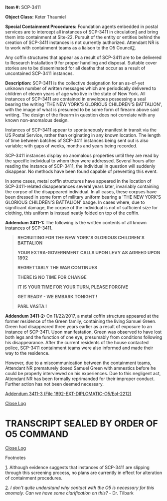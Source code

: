 **Item #:** SCP-3411

**Object Class:** Keter Thaumiel

**Special Containment Procedures:** Foundation agents embedded in postal services are to intercept all instances of SCP-3411 in circulation[1](javascript:;) and bring them into containment at Site-22. Pursuit of the entity or entities behind the creation of SCP-3411 instances is not currently authorized. Attendant NR is to work with containment teams as a liaison to the O5 Council[2](javascript:;).

Any coffin structures that appear as a result of SCP-3411 are to be delivered to Research Installation 9 for proper handling and disposal. Suitable cover stories are to be disseminated for all deaths that occur as a result of uncontained SCP-3411 instances.

**Description:** SCP-3411 is the collective designation for an as-of-yet unknown number of written messages which are periodically delivered to children of eleven years of age who live in the state of New York. All instances of SCP-3411 are contained in envelopes possessing a seal bearing the writing 'THE NEW YORK'S GLORIOUS CHILDREN'S BATTALION', with the image of what is presumed to be some form of firearm above said writing. The design of the firearm in question does not correlate with any known non-anomalous design.

Instances of SCP-3411 appear to spontaneously manifest in transit via the US Postal Service, rather than originating in any known location. The length of time between batches of SCP-3411 instances being sent out is also variable; with gaps of weeks, months and years being recorded.

SCP-3411 instances display no anomalous properties until they are read by the specific individual to whom they were addressed. Several hours after reading the instance of SCP-3411, the individual in question will suddenly disappear. No methods have been found capable of preventing this event.

In some cases, metal coffin structures have appeared in the location of SCP-3411-related disappearances several years later, invariably containing the corpse of the disappeared individual. In all cases, these corpses have been dressed in some form of military uniform bearing a 'THE NEW YORK'S GLORIOUS CHILDREN'S BATTALION' badge. In cases where, due to significant damage, the corpse of the individual is not of sufficient size for clothing, this uniform is instead neatly folded on top of the coffin.

**Addendum 3411-1:** The following is the written contents of all known instances of SCP-3411.

> **RECRUITING FOR THE NEW YORK'S GLORIOUS CHILDREN'S BATTALION**
> 
> **YOUR EXTRA-GOVERNMENT CALLS UPON LEVY AS AGREED UPON 1892**
> 
> **REGRETTABLY THE WAR CONTINUES**
> 
> **THERE IS NO TIME FOR CHANGE**
> 
> **IT IS YOUR TIME FOR YOUR TURN, PLEASE FORGIVE**
> 
> **GET READY - WE EMBARK TONIGHT !**
> 
> **PARL VASTA !**

**Addendum 3411-2:** On 11/22/2017, a metal coffin structure appeared at the former residence of the Green family, containing the living Samuel Green. Green had disappeared three years earlier as a result of exposure to an instance of SCP-3411. Upon manifestation, Green was observed to have lost both legs and the function of one eye, presumably from conditions following his disappearance. After the current residents of the house contacted police, SCP-3411 containment teams were also informed and made their way to the residence.

However, due to a miscommunication between the containment teams, Attendant NR prematurely dosed Samuel Green with amnestics before he could be properly interviewed on his experiences. Due to this negligent act, Attendant NR has been formally reprimanded for their improper conduct. Further action has not been deemed necessary.

[Addendum 3411-3 (File 1892-EXT-DIPLOMATIC-O5/EoI-2212)](javascript:;)

[Close Log](javascript:;)

TRANSCRIPT SEALED BY ORDER OF O5 COMMAND
========================================

[Close Log](javascript:;)

Footnotes

[1](javascript:;). Although evidence suggests that instances of SCP-3411 are slipping through this screening process, no plans are currently in effect for alteration of containment procedures.

[2](javascript:;). _I don't quite understand why contact with the O5 is necessary for this anomaly. Can we have some clarification on this?_ - Dr. Tilbark